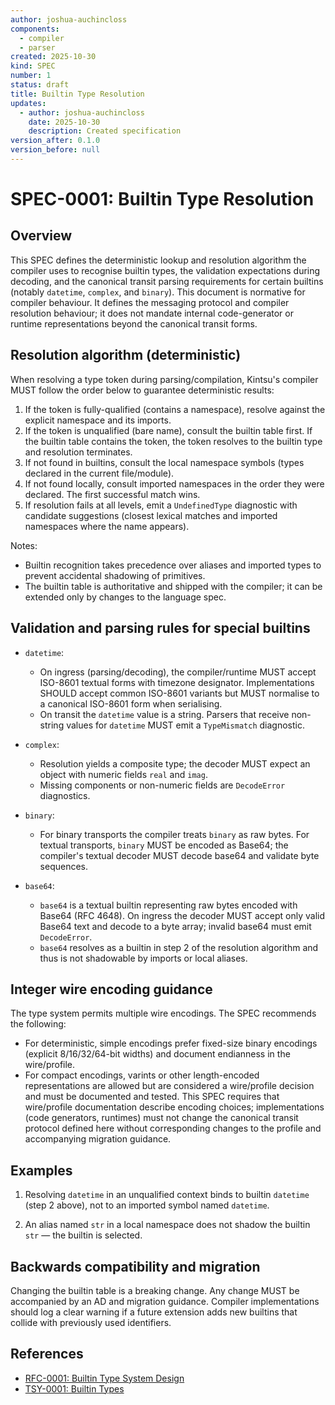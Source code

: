 ```yaml
---
author: joshua-auchincloss
components:
  - compiler
  - parser
created: 2025-10-30
kind: SPEC
number: 1
status: draft
title: Builtin Type Resolution
updates:
  - author: joshua-auchincloss
    date: 2025-10-30
    description: Created specification
version_after: 0.1.0
version_before: null
---
```


# SPEC-0001: Builtin Type Resolution

## Overview

This SPEC defines the deterministic lookup and resolution algorithm the compiler uses to recognise builtin types, the validation expectations during decoding, and the canonical transit parsing requirements for certain builtins (notably `datetime`, `complex`, and `binary`). This document is normative for compiler behaviour. It defines the messaging protocol and compiler resolution behaviour; it does not mandate internal code-generator or runtime representations beyond the canonical transit forms.

## Resolution algorithm (deterministic)

When resolving a type token during parsing/compilation, Kintsu's compiler MUST follow the order below to guarantee deterministic results:

1. If the token is fully-qualified (contains a namespace), resolve against the explicit namespace and its imports.
2. If the token is unqualified (bare name), consult the builtin table first. If the builtin table contains the token, the token resolves to the builtin type and resolution terminates.
3. If not found in builtins, consult the local namespace symbols (types declared in the current file/module).
4. If not found locally, consult imported namespaces in the order they were declared. The first successful match wins.
5. If resolution fails at all levels, emit a `UndefinedType` diagnostic with candidate suggestions (closest lexical matches and imported namespaces where the name appears).

Notes:

- Builtin recognition takes precedence over aliases and imported types to prevent accidental shadowing of primitives.
- The builtin table is authoritative and shipped with the compiler; it can be extended only by changes to the language spec.

## Validation and parsing rules for special builtins

- `datetime`:
  - On ingress (parsing/decoding), the compiler/runtime MUST accept ISO-8601 textual forms with timezone designator. Implementations SHOULD accept common ISO-8601 variants but MUST normalise to a canonical ISO-8601 form when serialising.
  - On transit the `datetime` value is a string. Parsers that receive non-string values for `datetime` MUST emit a `TypeMismatch` diagnostic.

- `complex`:
  - Resolution yields a composite type; the decoder MUST expect an object with numeric fields `real` and `imag`.
  - Missing components or non-numeric fields are `DecodeError` diagnostics.

- `binary`:
  - For binary transports the compiler treats `binary` as raw bytes. For textual transports, `binary` MUST be encoded as Base64; the compiler's textual decoder MUST decode base64 and validate byte sequences.

- `base64`:
  - `base64` is a textual builtin representing raw bytes encoded with Base64 (RFC 4648). On ingress the decoder MUST accept only valid Base64 text and decode to a byte array; invalid base64 must emit `DecodeError`.
  - `base64` resolves as a builtin in step 2 of the resolution algorithm and thus is not shadowable by imports or local aliases.

## Integer wire encoding guidance

The type system permits multiple wire encodings. The SPEC recommends the following:

- For deterministic, simple encodings prefer fixed-size binary encodings (explicit 8/16/32/64-bit widths) and document endianness in the wire/profile.
- For compact encodings, varints or other length-encoded representations are allowed but are considered a wire/profile decision and must be documented and tested. This SPEC requires that wire/profile documentation describe encoding choices; implementations (code generators, runtimes) must not change the canonical transit protocol defined here without corresponding changes to the profile and accompanying migration guidance.

## Examples

1. Resolving `datetime` in an unqualified context binds to builtin `datetime` (step 2 above), not to an imported symbol named `datetime`.

2. An alias named `str` in a local namespace does not shadow the builtin `str` — the builtin is selected.

## Backwards compatibility and migration

Changing the builtin table is a breaking change. Any change MUST be accompanied by an AD and migration guidance. Compiler implementations should log a clear warning if a future extension adds new builtins that collide with previously used identifiers.

## References

- [RFC-0001: Builtin Type System Design](/rfc/rfc-0001)
- [TSY-0001: Builtin Types](/tsy/tsy-0001)
